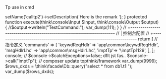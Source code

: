 Tp use in cmd

<?php


//   config/console.p
hp



class imptTp1129 extends think\console\Command {
    protected function configure() {
        $this->setName('calltp2')->setDescription('Here is the remark ');
    }

    protected function execute(think\console\Input $input, think\console\Output $output) {
        //$output->writeln("TestCommand:");
        var_dump(111);
    }
}


// +----------------------------------------------------------------------
// | 控制台配置
// +----------------------------------------------------------------------
return [
    // 指令定义
    'commands' => [


        'keywdReqHdlr' => 'app\common\keywdReqHdlr',
      'msgHdlrLhc' => 'app\common\msgHdlrLhc',




        'imptTp'=> '\imptTp1129',

        
    ],
];





<?php

// tpuse.php

require_once __DIR__ . "/../lib/ex.php";
loadErrHdr();
require __DIR__ . '/../vendor/autoload.php';
// 应用初始化导入tp类库
$console = (new \think\App())->console;
// $console->$catchExceptions=false;  dflt jst fas..
$console->call("imptTp");

// composer update topthink/framework
var_dump(9999);
$rows_dxds = \think\facade\Db::query("select * from db1.t1  ");
var_dump($rows_dxds);

